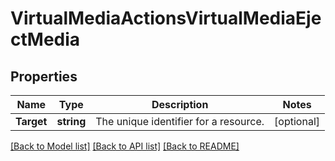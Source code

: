 # VirtualMediaActionsVirtualMediaEjectMedia

## Properties

Name | Type | Description | Notes
------------ | ------------- | ------------- | -------------
**Target** | **string** | The unique identifier for a resource. | [optional] 

[[Back to Model list]](../README.md#documentation-for-models) [[Back to API list]](../README.md#documentation-for-api-endpoints) [[Back to README]](../README.md)


